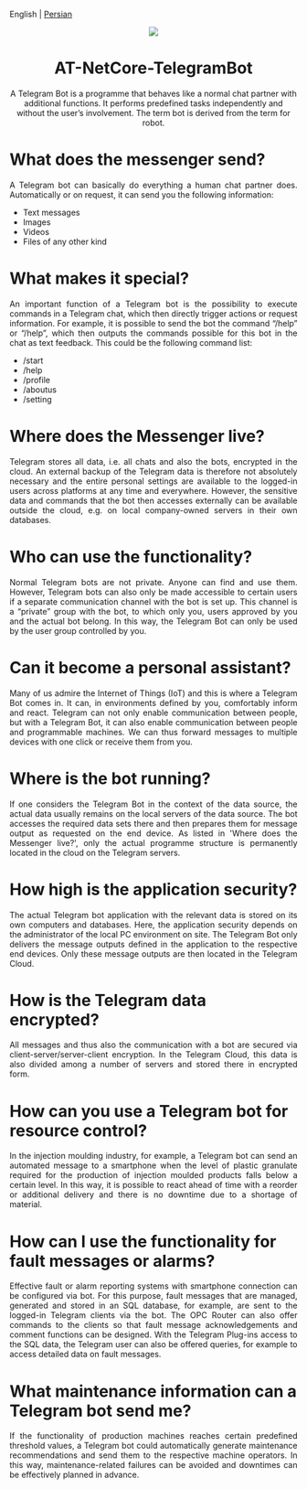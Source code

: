 English | [Persian](./README.fa-IR.md)

<p align="center">
	<img align="center" src="https://www.techscanner.in/wp-content/uploads/2020/02/Best-Telegram-Bots.jpg">
</p>
<h1 align="center">
  AT-NetCore-TelegramBot
</h1>
<div>
	<p align="center">
    A Telegram Bot is a programme that behaves like a normal chat partner with additional functions. It performs predefined tasks independently and without the user’s involvement. The term bot is derived from the term for robot.
	</p>
</div>

# What does the messenger send?
<div align="justify">
  A Telegram bot can basically do everything a human chat partner does. Automatically or on request, it can send you the following information:
</div>
<div>
  <ul>
    <li>Text messages</li>
    <li>Images</li>
    <li>Videos</li>
    <li>Files of any other kind</li>
  </ul>
</div>

# What makes it special?
<div align="justify">
  An important function of a Telegram bot is the possibility to execute commands in a Telegram chat, which then directly trigger actions or request information. For example, it is possible to send the bot the command “/help” or “/help”, which then outputs the commands possible for this bot in the chat as text feedback. This could be the following command list:
</div>
<div>
  <ul>
    <li>/start</li>
    <li>/help</li>
    <li>/profile</li>
    <li>/aboutus</li>
    <li>/setting</li>
  </ul>
</div>

# Where does the Messenger live?
<div align="justify">
	Telegram stores all data, i.e. all chats and also the bots, encrypted in the cloud. An external backup of the Telegram data is therefore not absolutely necessary and the entire personal settings are available to the logged-in users across platforms at any time and everywhere. However, the sensitive data and commands that the bot then accesses externally can be available outside the cloud, e.g. on local company-owned servers in their own databases.
</div>

# Who can use the functionality?
<div align="justify">
	Normal Telegram bots are not private. Anyone can find and use them. However, Telegram bots can also only be made accessible to certain users if a separate communication channel with the bot is set up. This channel is a “private” group with the bot, to which only you, users approved by you and the actual bot belong. In this way, the Telegram Bot can only be used by the user group controlled by you.
</div>

# Can it become a personal assistant?
<div align="justify">
	Many of us admire the Internet of Things (IoT) and this is where a Telegram Bot comes in. It can, in environments defined by you, comfortably inform and react. Telegram can not only enable communication between people, but with a Telegram Bot, it can also enable communication between people and programmable machines. We can thus forward messages to multiple devices with one click or receive them from you.
</div>

# Where is the bot running?
<div align="justify">
	If one considers the Telegram Bot in the context of the data source, the actual data usually remains on the local servers of the data source. The bot accesses the required data sets there and then prepares them for message output as requested on the end device. As listed in 'Where does the Messenger live?', only the actual programme structure is permanently located in the cloud on the Telegram servers.
</div>

# How high is the application security?
<div align="justify">
	The actual Telegram bot application with the relevant data is stored on its own computers and databases. Here, the application security depends on the administrator of the local PC environment on site. The Telegram Bot only delivers the message outputs defined in the application to the respective end devices. Only these message outputs are then located in the Telegram Cloud.
</div>

# How is the Telegram data encrypted?
<div align="justify">
	All messages and thus also the communication with a bot are secured via client-server/server-client encryption. In the Telegram Cloud, this data is also divided among a number of servers and stored there in encrypted form.
</div>

# How can you use a Telegram bot for resource control?
<div align="justify">
	In the injection moulding industry, for example, a Telegram bot can send an automated message to a smartphone when the level of plastic granulate required for the production of injection moulded products falls below a certain level. In this way, it is possible to react ahead of time with a reorder or additional delivery and there is no downtime due to a shortage of material.
</div>

# How can I use the functionality for fault messages or alarms?
<div align="justify">
	Effective fault or alarm reporting systems with smartphone connection can be configured via bot. For this purpose, fault messages that are managed, generated and stored in an SQL database, for example, are sent to the logged-in Telegram clients via the bot. The OPC Router can also offer commands to the clients so that fault message acknowledgements and comment functions can be designed. With the Telegram Plug-ins access to the SQL data, the Telegram user can also be offered queries, for example to access detailed data on fault messages.
</div>

# What maintenance information can a Telegram bot send me?
<div align="justify">
	If the functionality of production machines reaches certain predefined threshold values, a Telegram bot could automatically generate maintenance recommendations and send them to the respective machine operators. In this way, maintenance-related failures can be avoided and downtimes can be effectively planned in advance.
</div>
